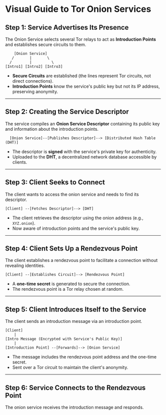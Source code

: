 # Visual Guide to Tor Onion Services

## Step 1: Service Advertises Its Presence

The Onion Service selects several Tor relays to act as **Introduction Points** and establishes secure circuits to them.

        [Onion Service] 
       /       |       \ 
      /        |         \ 
    [Intro1] [Intro2] [Intro3]

- **Secure Circuits** are established (the lines represent Tor circuits, not direct connections).
- **Introduction Points** know the service's public key but not its IP address, preserving anonymity.

---

## Step 2: Creating the Service Descriptor

The service compiles an **Onion Service Descriptor** containing its public key and information about the introduction points.

      [Onion Service]--[Publishes Descriptor]--> [Distributed Hash Table (DHT)] 


- The descriptor is **signed** with the service's private key for authenticity.
- Uploaded to the **DHT**, a decentralized network database accessible by clients.

---

## Step 3: Client Seeks to Connect

The client wants to access the onion service and needs to find its descriptor.

    [Client] --[Fetches Descriptor]--> [DHT]

- The client retrieves the descriptor using the onion address (e.g., `XYZ.onion`).
- Now aware of introduction points and the service's public key.

---

## Step 4: Client Sets Up a Rendezvous Point

The client establishes a rendezvous point to facilitate a connection without revealing identities.

    [Client] --[Establishes Circuit]--> [Rendezvous Point]

- A **one-time secret** is generated to secure the connection.
- The rendezvous point is a Tor relay chosen at random.

---

## Step 5: Client Introduces Itself to the Service

The client sends an introduction message via an introduction point.

    [Client] 
        | 
    [Intro Message (Encrypted with Service's Public Key)] 
        | 
    [Introduction Point] --[Forwards]--> [Onion Service]

  
- The message includes the rendezvous point address and the one-time secret.
- Sent over a Tor circuit to maintain the client's anonymity.

---

## Step 6: Service Connects to the Rendezvous Point

The onion service receives the introduction message and responds.





